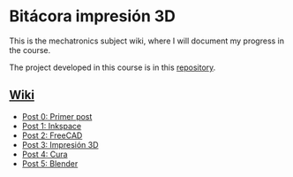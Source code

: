 # Bitácora impresión 3D

This is the mechatronics subject wiki, where I will document my progress in the course. 

The project developed in this course is in this [repository](https://github.com/madinabeip/Mecatronica-proyecto).


## [Wiki](https://github.com/madinabeip/Mecatronica-2023-2024/wiki)
* [Post 0: Primer post](https://github.com/madinabeip/Mecatronica-2023-2024/wiki/First-post:-20%E2%80%9009%E2%80%902023)
* [Post 1: Inkspace](https://github.com/madinabeip/Mecatronica-2023-2024/wiki/Page-1:-Inkspace)
* [Post 2: FreeCAD](https://github.com/madinabeip/Mecatronica-2023-2024/wiki/Page-2:-Freecad)
* [Post 3: Impresión 3D](https://github.com/madinabeip/Mecatronica-2023-2024/wiki/Post-3:-Impresi%C3%B3n-3D)
* [Post 4: Cura](https://github.com/madinabeip/Mecatronica-2023-2024/wiki/Page-4:-Cura)
* [Post 5: Blender](https://github.com/madinabeip/Mecatronica-2023-2024/wiki/Post-5:-Blender)
